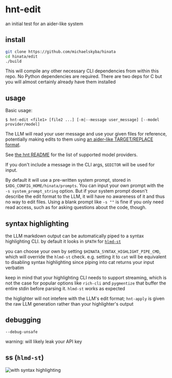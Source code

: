# hnt-edit
an initial test for an aider-like system

## install
```sh
git clone https://github.com/michaelskyba/hinata
cd hinata/edit
./build
```

This will compile any other necessary CLI dependencies from within this repo.
No Python dependencies are required. There are two deps for C but you will
almost certainly already have them installed

## usage
Basic usage:
```
$ hnt-edit <file1> [file2 ...] [-m|--message user_message] [--model provider/model]
```

The LLM will read your user message and use your given files for reference,
potentially making edits to them using
[an aider-like TARGET/REPLACE format](https://github.com/michaelskyba/hinata/blob/main/edit/prompts/main-file_edit.md).

See [the hnt README](https://github.com/michaelskyba/hinata/tree/main/hnt) for
the list of supported model providers.

If you don't include a message in the CLI args, `$EDITOR` will be used for
input.

By default it will use a pre-written system prompt, stored in
`$XDG_CONFIG_HOME/hinata/prompts`. You can input your own prompt with the `-s
system_prompt_string` option. But if your system prompt doesn't describe the
edit format to the LLM, it will have no awareness of it and thus no way to edit
files. Using a blank prompt like `-s ""` is fine if you only need read access,
such as for asking questions about the code, though.

## syntax highlighting
the LLM markdown output can be automatically piped to a syntax highlighting CLI.
by default it looks in `$PATH` for
[`hlmd-st`](https://github.com/michaelskyba/hinata/tree/main/fmt/highlight)

you can choose your own by setting `$HINATA_SYNTAX_HIGHLIGHT_PIPE_CMD`, which
will override the `hlmd-st` check. e.g. setting it to `cat` will be equivalent
to disabling syntax highlighting since piping into cat returns your input
verbatim

keep in mind that your highlighting CLI needs to support streaming, which is not
the case for popular options like `rich-cli` and `pygmentize` that buffer the
entire stdin before parsing it. `hlmd-st` works as expected

the higlighter will not intefere with the LLM's edit format; `hnt-apply` is
given the raw LLM generation rather than your highlighter's output

## debugging
`--debug-unsafe`

warning: will likely leak your API key

## ss (`hlmd-st`)

![with syntax highlighting](https://github.com/michaelskyba/michaelskyba.github.io/blob/master/static/1746146910-hnt-edit.png?raw=true)
